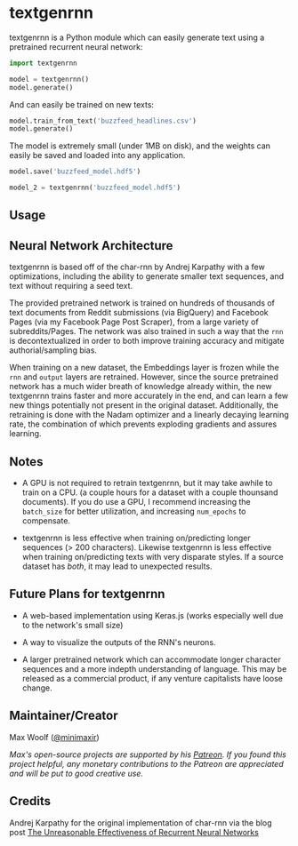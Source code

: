 # textgenrnn

textgenrnn is a Python module which can easily generate text using a pretrained recurrent neural network:

```python
import textgenrnn

model = textgenrnn()
model.generate()
```

And can easily be trained on new texts:

```python
model.train_from_text('buzzfeed_headlines.csv')
model.generate()
```

The model is extremely small (under 1MB on disk), and the weights can easily be saved and loaded into any application.

```python
model.save('buzzfeed_model.hdf5')

model_2 = textgenrnn('buzzfeed_model.hdf5')
```

## Usage


## Neural Network Architecture

textgenrnn is based off of the char-rnn by Andrej Karpathy with a few optimizations, including the ability to generate smaller text sequences, and text without requiring a seed text.

The provided pretrained network is trained on hundreds of thousands of text documents from Reddit submissions (via BigQuery) and Facebook Pages (via my Facebook Page Post Scraper), from a large variety of subreddits/Pages. The network was also trained in such a way that the `rnn` is decontextualized in order to both improve training accuracy and mitigate authorial/sampling bias.

When training on a new dataset, the Embeddings layer is frozen while the `rnn` and `output` layers are retrained. However, since the source pretrained network has a much wider breath of knowledge already within, the new textgenrnn trains faster and more accurately in the end, and can learn a few new things potentially not present in the original dataset. Additionally, the retraining is done with the Nadam optimizer and a linearly decaying learning rate, the combination of which prevents exploding gradients and assures learning.

## Notes

* A GPU is not required to retrain textgenrnn, but it may take awhile to train on a CPU. (a couple hours for a dataset with a couple thounsand documents). If you do use a GPU, I recommend increasing the `batch_size` for better utilization, and increasing `num_epochs` to compensate.

* textgenrnn is less effective when training on/predicting longer sequences (> 200 characters). Likewise textgenrnn is less effective when training on/predicting texts with very disparate styles. If a source dataset has *both*, it may lead to unexpected results.

## Future Plans for textgenrnn

* A web-based implementation using Keras.js (works especially well due to the network's small size)

* A way to visualize the outputs of the RNN's neurons.

* A larger pretrained network which can accommodate longer character sequences and a more indepth understanding of language. This may be released as a commercial product, if any venture capitalists have loose change.

## Maintainer/Creator

Max Woolf ([@minimaxir](http://minimaxir.com))

*Max's open-source projects are supported by his [Patreon](https://www.patreon.com/minimaxir). If you found this project helpful, any monetary contributions to the Patreon are appreciated and will be put to good creative use.*

## Credits

Andrej Karpathy for the original implementation of char-rnn via the blog post [The Unreasonable Effectiveness of Recurrent Neural Networks](http://karpathy.github.io/2015/05/21/rnn-effectiveness/)